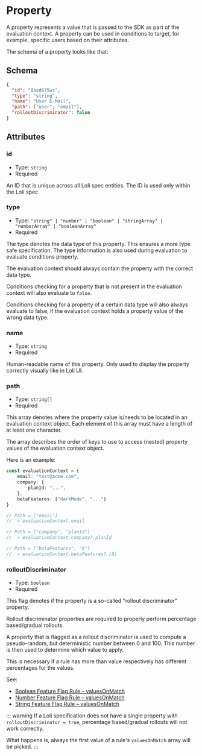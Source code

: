 # Property

A property represents a value that is passed to the SDK as part
of the evaluation context. A property can be used in conditions
to target, for example, specific users based on their attributes.

The schema of a property looks like that:

## Schema

```json
{
  "id": "8asd675ws",
  "type": "string",
  "name": "User E-Mail",
  "path": ["user", "email"],
  "rolloutDiscriminator": false
}
```

## Attributes

### id

- Type: `string`
- Required

An ID that is unique across all Loli spec entities. The ID
is used only within the Loli spec.

### type

- Type: `"string" | "number" | "boolean" | "stringArray" | "numberArray" | "booleanArray"`
- Required

The type denotes the data type of this property. This ensures a more type safe specification.
The type information is also used during evaluation to evaluate conditions properly.

The evaluation context should always contain the property with the correct data type.

Conditions checking for a property that is not present in the evaluation context will also
evaluate to `false`.

Conditions checking for a property of a certain data type will also always evaluate to false,
if the evaluation context holds a property value of the wrong data type.

### name

- Type: `string`
- Required

Human-readable name of this property. Only used to display the property correctly visually like
in Loli UI.

### path

- Type: `string[]`
- Required

This array denotes where the property value is/needs to be located in an evaluation context object.
Each element of this array must have a length of at least one character.

The array describes the order of keys to use to access (nested) property values of the evaluation context object.

Here is an example:
```ts
const evaluationContext = {
    email: "test@acme.com",
    company: {
        planId: "...",
    },
    betaFeatures: ["darkMode", "..."]
}

// Path = ["email"]
//  > evaluationContext.email

// Path = ["company", "planId"]
//  > evaluationContext.company?.planId

// Path = ["betaFeatures", "0"]
//  > evaluationContext.betaFeatures?.[0]
```

### rolloutDiscriminator

- Type: `boolean`
- Required

This flag denotes if the property is a so-called "rollout discriminator" property.

Rollout discriminator properties are required to properly perform percentage based/gradual rollouts.

A property that is flagged as a rollout discriminator is used to compute a pseudo-random, but deterministic
number between 0 and 100. This number is then used to determine which value to apply.

This is necessary if a rule has more than value respectively has different percentages for the values.

See:
- [Boolean Feature Flag Rule – valuesOnMatch](./feature-flag-rule/boolean.md#valuesonmatch)
- [Number Feature Flag Rule – valuesOnMatch](./feature-flag-rule/number.md#valuesonmatch)
- [String Feature Flag Rule – valuesOnMatch](./feature-flag-rule/string.md#valuesonmatch)

::: warning
If a Loli specification does not have a single property with `rolloutDiscriminator = true`,
percentage based/gradual rollouts will not work correctly.

What happens is, always the first value of a rule's `valuesOnMatch` array will be picked.
:::

